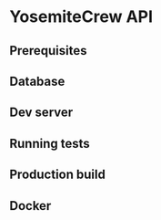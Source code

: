 # YosemiteCrew API

## Prerequisites

## Database

## Dev server

## Running tests

## Production build

## Docker
